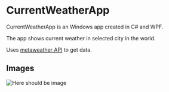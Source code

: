 # CurrentWeatherApp

CurrentWeatherApp is an Windows app created in C# and WPF.

The app shows current weather in selected city in the world.

Uses [metaweather API](https://www.metaweather.com/api/) to get data.

## Images
![Here should be image](https://i.ibb.co/CBfb6bM/Zrzut-ekranu-2020-09-14-222104.png)


